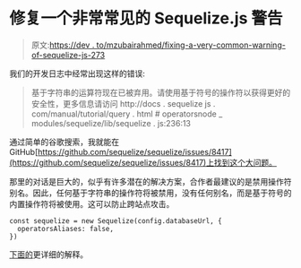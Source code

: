 # 修复一个非常常见的 Sequelize.js 警告

> 原文:[https://dev . to/mzubairahmed/fixing-a-very-common-warning-of-sequelize-js-273](https://dev.to/mzubairahmed/fixing-a-very-common-warning-of-sequelize-js-273)

我们的开发日志中经常出现这样的错误:

> 基于字符串的运算符现在已被弃用。请使用基于符号的操作符以获得更好的安全性，更多信息请访问 http://docs . sequelize js . com/manual/tutorial/query . html # operatorsnode _ modules/sequelize/lib/sequelize . js:236:13

通过简单的谷歌搜索，我就能在 GitHub[https://github.com/sequelize/sequelize/issues/8417](https://github.com/sequelize/sequelize/issues/8417)上找到这个大问题。

那里的对话是巨大的，似乎有许多潜在的解决方案，合作者最建议的是禁用操作符别名。因此，任何基于字符串的操作符将被禁用，没有任何别名，而是基于符号的内置操作符将被使用。这可以防止跨站点攻击。

```
const sequelize = new Sequelize(config.databaseUrl, {
  operatorsAliases: false,
}) 
```

[下面的](https://github.com/sequelize/sequelize/issues/8417#issuecomment-341617577)更详细的解释。